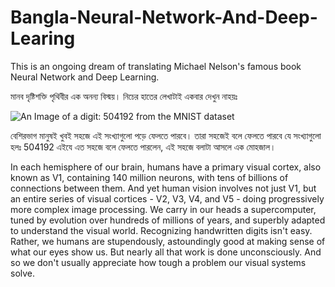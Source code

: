 # Bangla-Neural-Network-And-Deep-Learing
This is an ongoing dream of translating Michael Nelson's famous book Neural Network and Deep Learning. 


মানব দৃষ্টিশক্তি পৃথিবীর এক অনন্য বিস্ময়। নিচের হাতের লেখাটাই একবার দেখুন নাহয়ঃ 

![An Image of a digit: 504192 from the MNIST dataset](http://neuralnetworksanddeeplearning.com/images/digits.png "504192")


বেশিরভাগ মানুষই খুবই সহজে এই সংখ্যাগুলো পড়ে ফেলতে পারবে। তারা সহজেই বলে ফেলতে পারবে যে সংখ্যাগুলো হলঃ 504192
এইযে এত সহজে বলে ফেলতে পারলেন, এই সহজে বলাটা আসলে এক মোহজাল। 

In each hemisphere of our brain, humans have a primary visual cortex, also known as V1, containing 140 million neurons, with tens of billions of connections between them. And yet human vision involves not just V1, but an entire series of visual cortices - V2, V3, V4, and V5 - doing progressively more complex image processing. We carry in our heads a supercomputer, tuned by evolution over hundreds of millions of years, and superbly adapted to understand the visual world. Recognizing handwritten digits isn't easy. Rather, we humans are stupendously, astoundingly good at making sense of what our eyes show us. But nearly all that work is done unconsciously. And so we don't usually appreciate how tough a problem our visual systems solve.